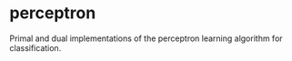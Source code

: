 perceptron
==========

Primal and dual implementations of the perceptron learning algorithm for classification.
